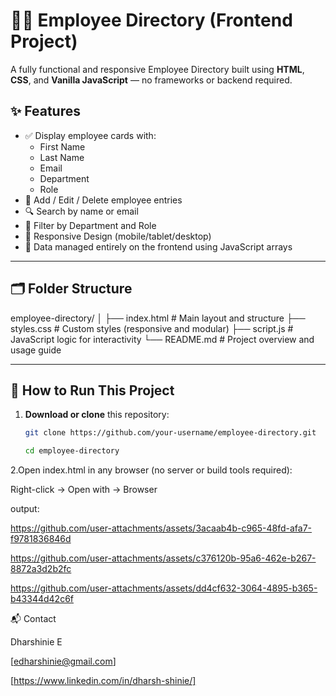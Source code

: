 # 👩‍💼 Employee Directory (Frontend Project)

A fully functional and responsive Employee Directory built using **HTML**, **CSS**, and **Vanilla JavaScript** — no frameworks or backend required.

## ✨ Features

- ✅ Display employee cards with:
  - First Name
  - Last Name
  - Email
  - Department
  - Role
- 📝 Add / Edit / Delete employee entries
- 🔍 Search by name or email
- 🎯 Filter by Department and Role
- 📱 Responsive Design (mobile/tablet/desktop)
- 🔄 Data managed entirely on the frontend using JavaScript arrays

---

## 🗂 Folder Structure

employee-directory/
│
├── index.html # Main layout and structure
├── styles.css # Custom styles (responsive and modular)
├── script.js # JavaScript logic for interactivity
└── README.md # Project overview and usage guide


---

## 🚀 How to Run This Project

1. **Download or clone** this repository:
   ```bash
   git clone https://github.com/your-username/employee-directory.git
   
   cd employee-directory

2.Open index.html in any browser (no server or build tools required):

Right-click → Open with → Browser

output:

 https://github.com/user-attachments/assets/3acaab4b-c965-48fd-afa7-f9781836846d

 https://github.com/user-attachments/assets/c376120b-95a6-462e-b267-8872a3d2b2fc

 https://github.com/user-attachments/assets/dd4cf632-3064-4895-b365-b43344d42c6f



📬 Contact

Dharshinie E

[edharshinie@gmail.com] 

[https://www.linkedin.com/in/dharsh-shinie/]
